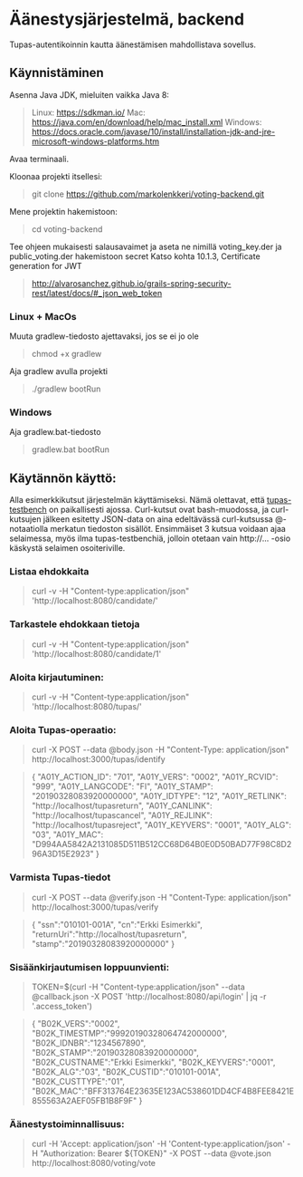# Äänestysjärjestelmä, backend

Tupas-autentikoinnin kautta äänestämisen mahdollistava sovellus.

## Käynnistäminen
Asenna Java JDK, mieluiten vaikka Java 8:
> Linux: https://sdkman.io/
> Mac: https://java.com/en/download/help/mac_install.xml
> Windows: https://docs.oracle.com/javase/10/install/installation-jdk-and-jre-microsoft-windows-platforms.htm

Avaa terminaali.

Kloonaa projekti itsellesi:
> git clone https://github.com/markolenkkeri/voting-backend.git

Mene projektin hakemistoon:
> cd voting-backend

Tee ohjeen mukaisesti salausavaimet ja aseta ne nimillä voting_key.der ja public_voting.der hakemistoon secret
Katso kohta 10.1.3, Certificate generation for JWT
> http://alvarosanchez.github.io/grails-spring-security-rest/latest/docs/#_json_web_token

### Linux + MacOs

Muuta gradlew-tiedosto ajettavaksi, jos se ei jo ole
> chmod +x gradlew

Aja gradlew avulla projekti
> ./gradlew bootRun

### Windows

Aja gradlew.bat-tiedosto
> gradlew.bat bootRun

## Käytännön käyttö:
Alla esimerkkikutsut järjestelmän käyttämiseksi.
Nämä olettavat, että [tupas-testbench](https://github.com/sakumikko/tupas-testbench) on paikallisesti ajossa.
Curl-kutsut ovat bash-muodossa, ja curl-kutsujen jälkeen esitetty JSON-data on aina edeltävässä curl-kutsussa @-notaatiolla merkatun tiedoston sisällöt.
Ensimmäiset 3 kutsua voidaan ajaa selaimessa, myös ilma tupas-testbenchiä, jolloin otetaan vain http://... -osio käskystä selaimen osoiteriville.

### Listaa ehdokkaita
> curl -v -H "Content-type:application/json" 'http://localhost:8080/candidate/'

### Tarkastele ehdokkaan tietoja
> curl -v -H "Content-type:application/json" 'http://localhost:8080/candidate/1'

### Aloita kirjautuminen:
> curl -v -H "Content-type:application/json" 'http://localhost:8080/tupas/'

### Aloita Tupas-operaatio:
> curl -X POST --data @body.json -H "Content-Type: application/json" http://localhost:3000/tupas/identify

>{
>"A01Y_ACTION_ID": "701",
>"A01Y_VERS": "0002",
>"A01Y_RCVID": "999",
>"A01Y_LANGCODE": "FI",
>"A01Y_STAMP": "20190328083920000000",
>"A01Y_IDTYPE": "12",
>"A01Y_RETLINK": "http://localhost/tupasreturn",
>"A01Y_CANLINK": "http://localhost/tupascancel",
>"A01Y_REJLINK": "http://localhost/tupasreject",
>"A01Y_KEYVERS": "0001",
>"A01Y_ALG": "03",
>"A01Y_MAC": "D994AA5842A2131085D511B512CC68D64B0E0D50BAD77F98C8D296A3D15E2923"
>}

### Varmista Tupas-tiedot
> curl -X POST --data @verify.json -H "Content-Type: application/json" http://localhost:3000/tupas/verify
 
>{
>"ssn":"010101-001A",
>"cn":"Erkki Esimerkki",
>"returnUri":"http://localhost/tupasreturn",
>"stamp":"20190328083920000000"
>}


### Sisäänkirjautumisen loppuunvienti:
> TOKEN=$(curl -H "Content-type:application/json" --data @callback.json -X POST 'http://localhost:8080/api/login' | jq -r '.access_token')

>{
>"B02K_VERS":"0002",
>"B02K_TIMESTMP":"99920190328064742000000",
>"B02K_IDNBR":"1234567890",
>"B02K_STAMP":"20190328083920000000",
>"B02K_CUSTNAME":"Erkki Esimerkki",
>"B02K_KEYVERS":"0001",
>"B02K_ALG":"03",
>"B02K_CUSTID":"010101-001A",
>"B02K_CUSTTYPE":"01",
>"B02K_MAC":"BFF313764E23635E123AC538601DD4CF4B8FEE8421E855563A2AEF05FB1B8F9F"
>}

### Äänestystoiminnallisuus:
>curl -H 'Accept: application/json' -H 'Content-type:application/json' -H "Authorization: Bearer ${TOKEN}" -X POST --data @vote.json http://localhost:8080/voting/vote
